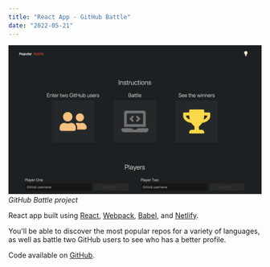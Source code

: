 ```yaml
---
title: "React App - GitHub Battle"
date: "2022-05-21"
---
```


![GitHub Battle project](1.png)
_GitHub Battle project_

React app built using [React](https://reactjs.org), [Webpack](https://webpack.js.org), [Babel](https://babeljs.io), and [Netlify](https://www.netlify.com).

You'll be able to discover the most popular repos for a variety of languages, as well as battle two GitHub users to see who has a better profile.

Code available on [GitHub](https://github.com/eneax/github-battle).
